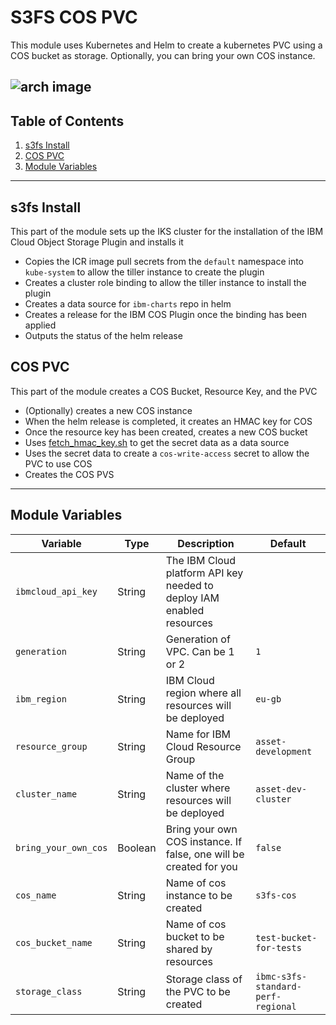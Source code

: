 # S3FS COS PVC

This module uses Kubernetes and Helm to create a kubernetes PVC using a COS bucket as storage. Optionally, you can bring your own COS instance.

![arch image](../.docs/cos_pvc.png)
---

## Table of Contents

1. [s3fs Install](##s3fs-Install)
2. [COS PVC](##cos-pvc)
2. [Module Variables](##Module-Variables)

---

## s3fs Install

This part of the module sets up the IKS cluster for the installation of the IBM Cloud Object Storage Plugin and installs it

- Copies the ICR image pull secrets from the `default` namespace into `kube-system` to allow the tiller instance to create the plugin
- Creates a cluster role binding to allow the tiller instance to install the plugin
- Creates a data source for `ibm-charts` repo in helm
- Creates a release for the IBM COS Plugin once the binding has been applied
- Outputs the status of the helm release

## COS PVC

This part of the module creates a COS Bucket, Resource Key, and the PVC

- (Optionally) creates a new COS instance
- When the helm release is completed, it creates an HMAC key for COS
- Once the resource key has been created, creates a new COS bucket
- Uses [fetch_hmac_key.sh](./cos_pvc/fetch_hmac_key.sh) to get the secret data as a data source
- Uses the secret data to create a `cos-write-access` secret to allow the PVC to use COS
- Creates the COS PVS

---
## Module Variables

Variable             | Type    | Description                                                           | Default
---------------------|---------|-----------------------------------------------------------------------|--------
`ibmcloud_api_key`   | String  | The IBM Cloud platform API key needed to deploy IAM enabled resources |
`generation`         | String  | Generation of VPC. Can be 1 or 2                                      | `1`
`ibm_region`         | String  | IBM Cloud region where all resources will be deployed                 | `eu-gb`
`resource_group`     | String  | Name for IBM Cloud Resource Group                                     | `asset-development`
`cluster_name`       | String  | Name of the cluster where resources will be deployed                  | `asset-dev-cluster`
`bring_your_own_cos` | Boolean | Bring your own COS instance. If false, one will be created for you    | `false`
`cos_name`           | String  | Name of cos instance to be created                                    | `s3fs-cos`
`cos_bucket_name`    | String  | Name of cos bucket to be shared by resources                          | `test-bucket-for-tests`
`storage_class`      | String  | Storage class of the PVC to be created                                | `ibmc-s3fs-standard-perf-regional`